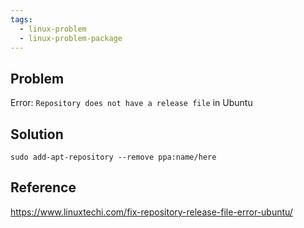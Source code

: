 ```yaml
---
tags:
  - linux-problem
  - linux-problem-package
---
```

## Problem

Error: `Repository does not have a release file` in Ubuntu

## Solution

`sudo add-apt-repository --remove ppa:name/here`

## Reference

https://www.linuxtechi.com/fix-repository-release-file-error-ubuntu/
